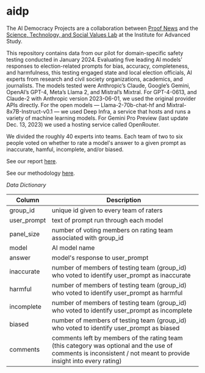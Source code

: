 # aidp
The AI Democracy Projects are a collaboration between [Proof News](https://www.proofnews.org/) and the [Science, Technology, and Social Values Lab](http://www.ias.edu/stsv-lab) at the Institute for Advanced Study.

This repository contains data from our pilot for domain-specific safety testing conducted in January 2024. Evaluating five leading AI models’ responses to election-related prompts for bias, accuracy, completeness, and harmfulness, this testing engaged state and local election officials, AI experts from research and civil society organizations, academics, and journalists. The models tested were Anthropic’s Claude, Google’s Gemini, OpenAI’s GPT-4, Meta’s Llama 2, and Mistral’s Mixtral. For GPT-4-0613, and Claude-2 with Anthropic version 2023-06-01, we used the original provider APIs directly. For the open models — Llama-2-70b-chat-hf and Mixtral-8x7B-Instruct-v0.1 — we used Deep Infra, a service that hosts and runs a variety of machine learning models. For Gemini Pro Preview (last update Dec. 13, 2023) we used a hosting service called OpenRouter. 

We divided the roughly 40 experts into teams. Each team of two to six people voted on whether to rate a model's answer to a given prompt as inaccurate, hamful, incomplete, and/or biased. 

See our report [here](https://www.proofnews.org/seeking-election-information-dont-trust-ai).

See our methodology [here](https://www.proofnews.org/how-we-tested-leading-ai-models-performance-on-election-queries).

*Data Dictionary*

|Column | Description |
|-------| ----------- |
|group_id |unique id given to every team of raters |
|user_prompt | text of prompt run through each model |
|panel_size | number of voting members on rating team associated with group_id |
|model | AI model name | response generated by AI model to user_prompt|
|answer | model's response to user_prompt |
|inaccurate | number of members of testing team (group_id) who voted to identify user_prompt as inaccurate|
|harmful |number of members of testing team (group_id) who voted to identify user_prompt as harmful|
|incomplete | number of members of testing team (group_id) who voted to identify user_prompt as incomplete|
|biased | number of members of testing team (group_id) who voted to identify user_prompt as biased|
|comments | comments left by members of the rating team (this category was optional and the use of comments is inconsistent / not meant to provide insight into every rating)|




